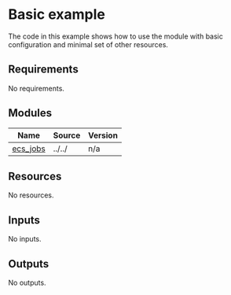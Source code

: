 # Basic example

The code in this example shows how to use the module with basic configuration and minimal set of other resources.

<!-- vvvv  FIX PRE-COMMIT-TERRAFORM DOCS HOOK  vvvv -->

<!-- BEGINNING OF PRE-COMMIT-TERRAFORM DOCS HOOK -->
## Requirements

No requirements.

## Modules

| Name | Source | Version |
|------|--------|---------|
| <a name="module_ecs_jobs"></a> [ecs\_jobs](#module\_ecs\_jobs) | ../../ | n/a |

## Resources

No resources.

## Inputs

No inputs.

## Outputs

No outputs.
<!-- END OF PRE-COMMIT-TERRAFORM DOCS HOOK -->
